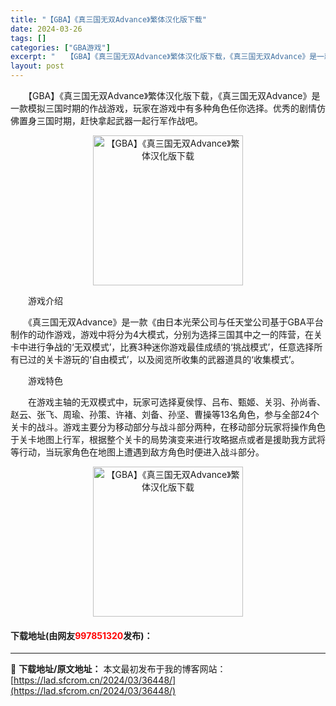 ```yaml
---
title: "【GBA】《真三国无双Advance》繁体汉化版下载"
date: 2024-03-26
tags: []
categories: ["GBA游戏"]
excerpt: "　　【GBA】《真三国无双Advance》繁体汉化版下载，《真三国无双Advance》是一款模拟三国时期的作战游戏，玩家在游戏中有多种角色任你选择。优秀的剧情仿佛置身三国时期，赶快拿起武器一起行军作战吧。 　　游戏介绍 　　《真三国无双Advance》是一款《由日本光荣公司与任天堂公司基于GBA平台&hellip;"
layout: post
---
```


 <p>　　【GBA】《真三国无双Advance》繁体汉化版下载，《真三国无双Advance》是一款模拟三国时期的作战游戏，玩家在游戏中有多种角色任你选择。优秀的剧情仿佛置身三国时期，赶快拿起武器一起行军作战吧。</p> <p align="center"><img align="" border="0" src="https://lad.sfcrom.cn/wp-content/uploads/2024/03/20240326_660265d20fff1.png" width="240" alt="【GBA】《真三国无双Advance》繁体汉化版下载" /></p> <p>　　游戏介绍</p> <p>　　《真三国无双Advance》是一款《由日本光荣公司与任天堂公司基于GBA平台制作的动作游戏，游戏中将分为4大模式，分别为选择三国其中之一的阵营，在关卡中进行争战的&lsquo;无双模式&rsquo;，比赛3种迷你游戏最佳成绩的&lsquo;挑战模式&rsquo;，任意选择所有已过的关卡游玩的&lsquo;自由模式&rsquo;，以及阅览所收集的武器道具的&lsquo;收集模式&rsquo;。</p> <p>　　游戏特色</p> <p>　　在游戏主轴的无双模式中，玩家可选择夏侯惇、吕布、甄姬、关羽、孙尚香、赵云、张飞、周瑜、孙策、许褚、刘备、孙坚、曹操等13名角色，参与全部24个关卡的战斗。游戏主要分为移动部分与战斗部分两种，在移动部分玩家将操作角色于关卡地图上行军，根据整个关卡的局势演变来进行攻略据点或者是援助我方武将等行动，当玩家角色在地图上遭遇到敌方角色时便进入战斗部分。</p> <p align="center"><img align="" border="0" src="https://lad.sfcrom.cn/wp-content/uploads/2024/03/20240326_660265d2660a1.png" width="240" alt="【GBA】《真三国无双Advance》繁体汉化版下载" /></p> <p><h4>下载地址(由网友<font color="red">997851320</font>发布)：</h4></p> 

---
📖 **下载地址/原文地址：** 本文最初发布于我的博客网站：[https://lad.sfcrom.cn/2024/03/36448/](https://lad.sfcrom.cn/2024/03/36448/)
